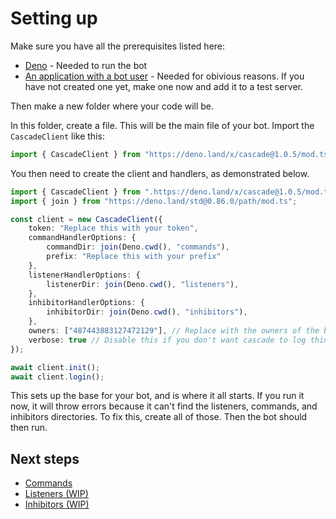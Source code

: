 # Setting up

Make sure you have all the prerequisites listed here:

* [Deno](https://deno.land/) - Needed to run the bot
* [An application with a bot user](https://discord.com/developers/applications/) - Needed for obivious reasons. If you have not created one yet, make one now and add it to a test server.

Then make a new folder where your code will be.

In this folder, create a file. This will be the main file of your bot. Import the `CascadeClient` like this:

```typescript
import { CascadeClient } from "https://deno.land/x/cascade@1.0.5/mod.ts";
```

You then need to create the client and handlers, as demonstrated below.

```typescript
import { CascadeClient } from ".https://deno.land/x/cascade@1.0.5/mod.ts";
import { join } from "https://deno.land/std@0.86.0/path/mod.ts";

const client = new CascadeClient({
    token: "Replace this with your token",
    commandHandlerOptions: {
        commandDir: join(Deno.cwd(), "commands"),
        prefix: "Replace this with your prefix"
    },
    listenerHandlerOptions: {
        listenerDir: join(Deno.cwd(), "listeners"),
    },
    inhibitorHandlerOptions: {
        inhibitorDir: join(Deno.cwd(), "inhibitors"),
    },
    owners: ["487443883127472129"], // Replace with the owners of the bot's ids
    verbose: true // Disable this if you don't want cascade to log things
});

await client.init();
await client.login();
```

This sets up the base for your bot, and is where it all starts. If you run it now, it will throw errors because it can't find the listeners, commands, and inhibitors directories. To fix this, create all of those. Then the bot should then run.

## Next steps

* [Commands](commands.md)
* [Listeners \(WIP\)](listeners.md)
* [Inhibitors \(WIP\)](inhibitors.md)


